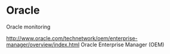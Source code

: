 # Oracle
Oracle monitoring

http://www.oracle.com/technetwork/oem/enterprise-manager/overview/index.html
Oracle Enterprise Manager (OEM)

